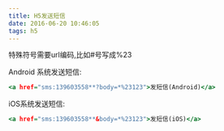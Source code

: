 ```yaml
---
title: H5发送短信
date: 2016-06-20 10:46:05
tags: h5
---
```


特殊符号需要url编码,比如#号写成%23

Android 系统发送短信:

```htm
<a href="sms:139603558**?body=*%23123">发短信(Android)</a> 
```

iOS系统发送短信:

```htm
<a href="sms:139603558**&body=*%23123">发短信(iOS)</a>
```

